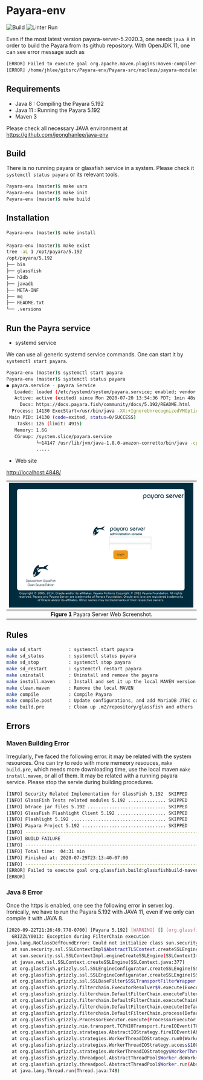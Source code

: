 # Payara-env

![Build](https://github.com/jeonghanlee/Payara-env/workflows/Build/badge.svg)
![Linter Run](https://github.com/jeonghanlee/Payara-env/workflows/Linter%20Run/badge.svg)

Even if the most latest version payara-server-5.2020.3, one needs `java 8` in order to build the Payara from its github repository.
With OpenJDK 11, one can see error message such as

```bash
[ERROR] Failed to execute goal org.apache.maven.plugins:maven-compiler-plugin:3.8.0:compile (default-compile) on project asadmin-audit: Compilation failure
[ERROR] /home/jhlee/gitsrc/Payara-env/Payara-src/nucleus/payara-modules/asadmin-audit/src/main/java/fish/payara/audit/admin/SetAdminAuditServiceNotifierConfiguration.java:[168,67] incompatible types: org.jvnet.hk2.config.ConfigBeanProxy cannot be converted to fish.payara.nucleus.notification.configuration.Notifier
```

## Requirements

* Java 8 : Compiling the Payara 5.192
* Java 11 : Running the Payara 5.192
* Maven 3

Please check all necessary JAVA environment at <https://github.com/jeonghanlee/java-env>

## Build

There is no running payara or glassfish service in a system. Please check it `systemctl status payara` or its relevant tools.

```bash
Payara-env (master)$ make vars
Payara-env (master)$ make init
Payara-env (master)$ make build
```

## Installation

```bash
Payara-env (master)$ make install

Payara-env (master)$ make exist
tree -aL 1 /opt/payara/5.192
/opt/payara/5.192
├── bin
├── glassfish
├── h2db
├── javadb
├── META-INF
├── mq
├── README.txt
└── .versions
```

## Run the Payra service

* systemd service

We can use all generic systemd service commands. One can start it by `systemctl start payara`.

```bash
Payara-env (master)$ systemctl start payara
Payara-env (master)$ systemctl status payara
● payara.service - payara Service
   Loaded: loaded (/etc/systemd/system/payara.service; enabled; vendor preset: enabled)
   Active: active (exited) since Mon 2020-07-20 13:54:36 PDT; 1min 48s ago
     Docs: https://docs.payara.fish/community/docs/5.192/README.html
  Process: 14130 ExecStart=/usr/bin/java -XX:+IgnoreUnrecognizedVMOptions -jar /opt/payara/glassfish/lib/client/appserver-cli.jar start-domain productio
 Main PID: 14130 (code=exited, status=0/SUCCESS)
    Tasks: 126 (limit: 4915)
   Memory: 1.6G
   CGroup: /system.slice/payara.service
           └─14147 /usr/lib/jvm/java-1.8.0-amazon-corretto/bin/java -cp /opt/payara/glassfish/modules/glassfish.jar -XX:+UnlockDiagnosticVMOptions -XX:M
           .....
```

* Web site

<http://localhost:4848/>

|![Payara Server](docs/payara_server.png)|
| :---: |
|**Figure 1** Payara Server Web Screenshot.|

## Rules

```bash
make sd_start          : systemctl start payara
make sd_status         : systemctl status payara
make sd_stop           : systemctl stop payara
make sd_restart        : systemctrl restart payara
make uninstall         : Uninstall and remove the payara
make install.maven     : Install and set it up the local MAVEN version in .maven path
make clean.maven       : Remove the local MAVEN
make compile           : Compile Payara
make compile.post      : Update configurations, and add MariaDB JTBC connector
make build.pre         : Clean up .m2/repository/glassfish and others
```

## Errors

### Maven Building Error

Irregularly, I've faced the following error. it may be related with the system resources. One can try to redo with more memeory resouces, `make build.pre`, which needs more downloading time, use the local maven `make install.maven`, or all of them. It may be related with a running payara service. Please stop the servie during building procedures.

```bash
[INFO] Security Related Implementation for GlassFish 5.192  SKIPPED
[INFO] GlassFish Tests related modules 5.192 .............. SKIPPED
[INFO] btrace jar files 5.192 ............................. SKIPPED
[INFO] GlassFish Flashlight Client 5.192 .................. SKIPPED
[INFO] Flashlight 5.192 ................................... SKIPPED
[INFO] Payara Project 5.192 ............................... SKIPPED
[INFO] ------------------------------------------------------------------------
[INFO] BUILD FAILURE
[INFO] ------------------------------------------------------------------------
[INFO] Total time:  04:31 min
[INFO] Finished at: 2020-07-29T23:13:40-07:00
[INFO] ------------------------------------------------------------------------
[ERROR] Failed to execute goal org.glassfish.build:glassfishbuild-maven-plugin:3.2.20.payara-p1:exec (create-glassfish-domain) on project payara: Execution create-glassfish-domain of goal org.glassfish.build:glassfishbuild-maven-plugin:3.2.20.payara-p1:exec failed: null returned: 1 -> [Help 1]
[ERROR]
```

### Java 8 Error

Once the https is enabled, one see the following error in server.log.
Ironically, we have to run the Payara 5.192 with JAVA 11, even if we only can compile it with JAVA 8.

```bash
[2020-09-22T21:26:49.778-0700] [Payara 5.192] [WARNING] [] [org.glassfish.grizzly.filterchain.DefaultFilterChain] [tid: _ThreadID=50 _ThreadName=http-thread-pool::http-listener-2(4)] [timeMillis: 1600835209778] [levelValue: 900] [[
  GRIZZLY0013: Exception during FilterChain execution
java.lang.NoClassDefFoundError: Could not initialize class sun.security.ssl.SSLEngineImpl
  at sun.security.ssl.SSLContextImpl$AbstractTLSContext.createSSLEngineImpl(SSLContextImpl.java:610)
  at sun.security.ssl.SSLContextImpl.engineCreateSSLEngine(SSLContextImpl.java:202)
  at javax.net.ssl.SSLContext.createSSLEngine(SSLContext.java:377)
  at org.glassfish.grizzly.ssl.SSLEngineConfigurator.createSSLEngine(SSLEngineConfigurator.java:190)
  at org.glassfish.grizzly.ssl.SSLEngineConfigurator.createSSLEngine(SSLEngineConfigurator.java:162)
  at org.glassfish.grizzly.ssl.SSLBaseFilter$SSLTransportFilterWrapper.handleRead(SSLBaseFilter.java:1111)
  at org.glassfish.grizzly.filterchain.ExecutorResolver$9.execute(ExecutorResolver.java:95)
  at org.glassfish.grizzly.filterchain.DefaultFilterChain.executeFilter(DefaultFilterChain.java:260)
  at org.glassfish.grizzly.filterchain.DefaultFilterChain.executeChainPart(DefaultFilterChain.java:177)
  at org.glassfish.grizzly.filterchain.DefaultFilterChain.execute(DefaultFilterChain.java:109)
  at org.glassfish.grizzly.filterchain.DefaultFilterChain.process(DefaultFilterChain.java:88)
  at org.glassfish.grizzly.ProcessorExecutor.execute(ProcessorExecutor.java:53)
  at org.glassfish.grizzly.nio.transport.TCPNIOTransport.fireIOEvent(TCPNIOTransport.java:524)
  at org.glassfish.grizzly.strategies.AbstractIOStrategy.fireIOEvent(AbstractIOStrategy.java:89)
  at org.glassfish.grizzly.strategies.WorkerThreadIOStrategy.run0(WorkerThreadIOStrategy.java:94)
  at org.glassfish.grizzly.strategies.WorkerThreadIOStrategy.access$100(WorkerThreadIOStrategy.java:33)
  at org.glassfish.grizzly.strategies.WorkerThreadIOStrategy$WorkerThreadRunnable.run(WorkerThreadIOStrategy.java:114)
  at org.glassfish.grizzly.threadpool.AbstractThreadPool$Worker.doWork(AbstractThreadPool.java:569)
  at org.glassfish.grizzly.threadpool.AbstractThreadPool$Worker.run(AbstractThreadPool.java:549)
  at java.lang.Thread.run(Thread.java:748)
```
